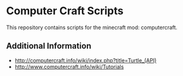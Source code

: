 # Computer Craft Scripts
This repository contains scripts for the minecraft mod: computercraft.

## Additional Information
- http://computercraft.info/wiki/index.php?title=Turtle_(API)
- http://www.computercraft.info/wiki/Tutorials
